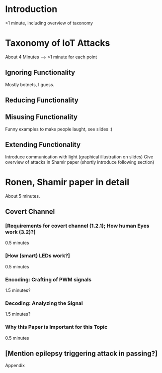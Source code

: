 # Introduction
<1 minute, including overview of taxonomy

# Taxonomy of IoT Attacks
About 4 Minutes --> <1 minute for each point

## Ignoring Functionality
Mostly botnets, I guess.

## Reducing Functionality

## Misusing Functionality
Funny examples to make people laught, see slides :)

## Extending Functionality
Introduce communication with light (graphical illustration on slides)
Give overview of attacks in Shamir paper (shortly introduce following section)

# Ronen, Shamir paper in detail
About 5 minutes.

## Covert Channel

### [Requirements for covert channel (1.2.1); How human Eyes work (3.2)?]
0.5 minutes

### [How (smart) LEDs work?]
0.5 minutes

### Encoding: Crafting of PWM signals
1.5 minutes?

### Decoding: Analyzing the Signal
1.5 minutes?

### Why this Paper is Important for this Topic
0.5 minutes

## [Mention epilepsy triggering attack in passing?]
Appendix
